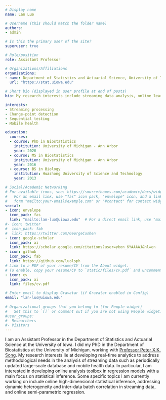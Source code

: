 ```yaml
---
# Display name
name: Lan Luo

# Username (this should match the folder name)
authors:
- admin

# Is this the primary user of the site?
superuser: true

# Role/position
role: Assistant Professor

# Organizations/Affiliations
organizations:
- name: Department of Statistics and Actuarial Science, University of Iowa
  url: "https://stat.uiowa.edu"

# Short bio (displayed in user profile at end of posts)
bio: My research interests include streaming data analysis, online learning, change-point detection, sequential testing and longitudinal data analysis.

interests:
- Streaming processing
- Change-point detection
- Sequential testing
- Mobile health

education:
  courses:
  - course: PhD in Biostatistics
    institution: University of Michigan - Ann Arbor
    year: 2020
  - course: MS in Biostatistics
    institution: University of Michigan - Ann Arbor
    year: 2016
  - course: BS in Biology
    institution: Huazhong University of Science and Technology
    year: 2013

# Social/Academic Networking
# For available icons, see: https://sourcethemes.com/academic/docs/widgets/#icons
#   For an email link, use "fas" icon pack, "envelope" icon, and a link in the
#   form "mailto:your-email@example.com" or "#contact" for contact widget.
social:
- icon: envelope
  icon_pack: fas
  link: "mailto:lan-luo@uiowa.edu"  # For a direct email link, use "mailto:test@example.org".
#- icon: twitter
#  icon_pack: fab
#  link: https://twitter.com/GeorgeCushen
- icon: google-scholar
  icon_pack: ai
  link: https://scholar.google.com/citations?user=ybon_6YAAAAJ&hl=en
- icon: github
  icon_pack: fab
  link: https://github.com/luolsph
# Link to a PDF of your resume/CV from the About widget.
# To enable, copy your resume/CV to `static/files/cv.pdf` and uncomment the lines below.  
- icon: cv
  icon_pack: ai
  link: files/cv.pdf

# Enter email to display Gravatar (if Gravatar enabled in Config)
email: "lan-luo@uiowa.edu"
  
# Organizational groups that you belong to (for People widget)
#   Set this to `[]` or comment out if you are not using People widget.  
#user_groups:
#- Researchers
#- Visitors
---
```


I am an Assistant Professor in the Department of Statistics and Actuarial Science at the University of Iowa. I did my PhD in the Department of Biostatistics at the University of Michigan, working with <a href="http://www.umich.edu/~songlab/people.html" target="_blank">Professor Peter X.K. Song</a>. My research interests lie at developing real-time analytics to address methodological needs in the analysis of streaming data such as periodically updated large-scale database and mobile health data. In particular, I am interested in developing online analysis toolbox in regression models with a main focus on statistical inference. Some specific topics I am currently working on include online high-dimensional statistical inference, addressing dynamic heterogeneity and inter-data batch correlation in streaming data, and online semi-parametric regression.
